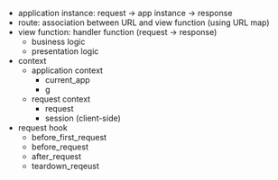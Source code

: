 
- application instance: request -> app instance -> response
- route: association between URL and view function (using URL map)
- view function: handler function (request -> response)
	- business logic
	- presentation logic
- context
	- application context
		- current_app
		- g
	- request context
		- request
		- session (client-side)
- request hook
	- before_first_request
	- before_request
	- after_request
	- teardown_reqeust